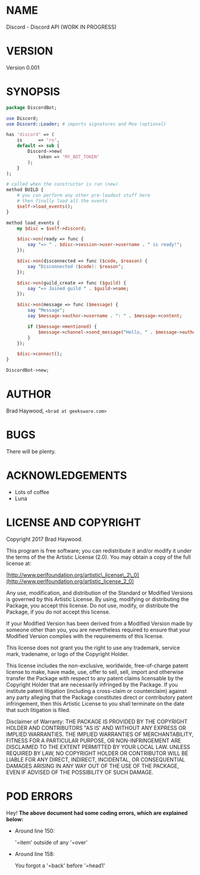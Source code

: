 # NAME

Discord - Discord API (WORK IN PROGRESS)

# VERSION

Version 0.001

# SYNOPSIS

```perl
package DiscordBot;

use Discord;
use Discord::Loader; # imports signatures and Moo (optional)

has 'discord' => (
    is      => 'ro',
    default => sub {
        Discord->new(
            token => 'MY_BOT_TOKEN'
        );
    }
);

# called when the constructor is run (new)
method BUILD {
    # you can perform any other pre-loadout stuff here
    # then finally load all the events
    $self->load_events();
}

method load_events {
    my $disc = $self->discord;

    $disc->on(ready => func {
        say "=> " . $disc->session->user->username . " is ready!";
    });

    $disc->on(disconnected => func ($code, $reason) {
        say "Disconnected ($code): $reason";
    });

    $disc->on(guild_create => func ($guild) {
        say "=> Joined guild " . $guild->name;
    });

    $disc->on(message => func ($message) {
        say "Message";
        say $message->author->username . ": " . $message->content;

        if ($message->mentioned) {
            $message->channel->send_message("Hello, " . $message->author->username);
        }
    });

    $disc->connect();
}

DiscordBot->new;
```

# AUTHOR

Brad Haywood, `<brad at geeksware.com>`

# BUGS

There will be plenty.

# ACKNOWLEDGEMENTS

- Lots of coffee
- Luna

# LICENSE AND COPYRIGHT

Copyright 2017 Brad Haywood.

This program is free software; you can redistribute it and/or modify it
under the terms of the the Artistic License (2.0). You may obtain a
copy of the full license at:

[http://www.perlfoundation.org/artistic\_license\_2\_0](http://www.perlfoundation.org/artistic_license_2_0)

Any use, modification, and distribution of the Standard or Modified
Versions is governed by this Artistic License. By using, modifying or
distributing the Package, you accept this license. Do not use, modify,
or distribute the Package, if you do not accept this license.

If your Modified Version has been derived from a Modified Version made
by someone other than you, you are nevertheless required to ensure that
your Modified Version complies with the requirements of this license.

This license does not grant you the right to use any trademark, service
mark, tradename, or logo of the Copyright Holder.

This license includes the non-exclusive, worldwide, free-of-charge
patent license to make, have made, use, offer to sell, sell, import and
otherwise transfer the Package with respect to any patent claims
licensable by the Copyright Holder that are necessarily infringed by the
Package. If you institute patent litigation (including a cross-claim or
counterclaim) against any party alleging that the Package constitutes
direct or contributory patent infringement, then this Artistic License
to you shall terminate on the date that such litigation is filed.

Disclaimer of Warranty: THE PACKAGE IS PROVIDED BY THE COPYRIGHT HOLDER
AND CONTRIBUTORS "AS IS' AND WITHOUT ANY EXPRESS OR IMPLIED WARRANTIES.
THE IMPLIED WARRANTIES OF MERCHANTABILITY, FITNESS FOR A PARTICULAR
PURPOSE, OR NON-INFRINGEMENT ARE DISCLAIMED TO THE EXTENT PERMITTED BY
YOUR LOCAL LAW. UNLESS REQUIRED BY LAW, NO COPYRIGHT HOLDER OR
CONTRIBUTOR WILL BE LIABLE FOR ANY DIRECT, INDIRECT, INCIDENTAL, OR
CONSEQUENTIAL DAMAGES ARISING IN ANY WAY OUT OF THE USE OF THE PACKAGE,
EVEN IF ADVISED OF THE POSSIBILITY OF SUCH DAMAGE.

# POD ERRORS

Hey! **The above document had some coding errors, which are explained below:**

- Around line 150:

    '=item' outside of any '=over'

- Around line 158:

    You forgot a '=back' before '=head1'
